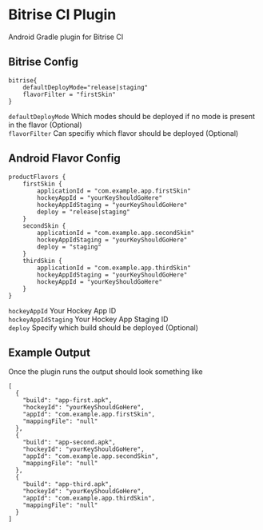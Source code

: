 # Bitrise CI Plugin
Android Gradle plugin for Bitrise CI


## Bitrise Config

```groovi
bitrise{
    defaultDeployMode="release|staging"
    flavorFilter = "firstSkin"
}
```
`defaultDeployMode` Which modes should be deployed if no mode is present in the flavor (Optional)  
`flavorFilter` Can specifiy which flavor should be deployed (Optional)

## Android Flavor Config

```groovi
productFlavors {
    firstSkin {
        applicationId = "com.example.app.firstSkin"
        hockeyAppId = "yourKeyShouldGoHere"
        hockeyAppIdStaging = "yourKeyShouldGoHere"
        deploy = "release|staging"
    }
    secondSkin {
        applicationId = "com.example.app.secondSkin"
        hockeyAppIdStaging = "yourKeyShouldGoHere"
        deploy = "staging"
    }
    thirdSkin {
        applicationId = "com.example.app.thirdSkin"
        hockeyAppIdStaging = "yourKeyShouldGoHere"
        hockeyAppId = "yourKeyShouldGoHere"
    }
}
```
 
`hockeyAppId` Your Hockey App ID   
`hockeyAppIdStaging` Your Hockey App Staging ID    
`deploy` Specify which build should be deployed (Optional)   

## Example Output

Once the plugin runs the output should look something like

```
[
  {
    "build": "app-first.apk",
    "hockeyId": "yourKeyShouldGoHere",
    "appId": "com.example.app.firstSkin",
    "mappingFile": "null"
  },
  {
    "build": "app-second.apk",
    "hockeyId": "yourKeyShouldGoHere",
    "appId": "com.example.app.secondSkin",
    "mappingFile": "null"
  },
  {
    "build": "app-third.apk",
    "hockeyId": "yourKeyShouldGoHere",
    "appId": "com.example.app.thirdSkin",
    "mappingFile": "null"
  }
]
```
	  
